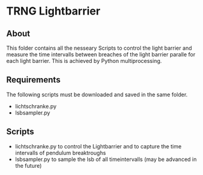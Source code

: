 # TRNG Lightbarrier

## About
This folder contains all the nesseary Scripts to control the light barrier and measure the time intervalls between breaches of the light barrier paralle for each light barrier. This is achieved by Python multiprocessing.

## Requirements
The following scripts must be downloaded and saved in the same folder.

- lichtschranke.py
- lsbsampler.py

## Scripts
- lichtschranke.py to control the Lightbarrier and to capture the time intervalls of pendulum breaktroughs
- lsbsampler.py to sample the lsb of all timeintervalls (may be advanced in the future)
